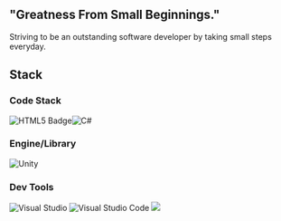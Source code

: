 ## "Greatness From Small Beginnings."

Striving to be an outstanding software developer by taking small steps everyday.

## Stack

### Code Stack

![HTML5 Badge](https://img.shields.io/badge/HTML5-E34F26?logo=html5&logoColor=fff&style=for-the-badge)![C#](https://img.shields.io/badge/c%23-%23239120.svg?style=for-the-badge&logo=csharp&logoColor=white)
### Engine/Library

![Unity](https://img.shields.io/badge/unity-%23000000.svg?style=for-the-badge&logo=unity&logoColor=white)

### Dev Tools

![Visual Studio](https://img.shields.io/badge/Visual%20Studio-5C2D91.svg?style=for-the-badge&logo=visual-studio&logoColor=white) ![Visual Studio Code](https://img.shields.io/badge/Visual%20Studio%20Code-0078d7.svg?style=for-the-badge&logo=visual-studio-code&logoColor=white) <img src="https://img.shields.io/badge/git-F05032?style=for-the-badge&logo=git&logoColor=white">
